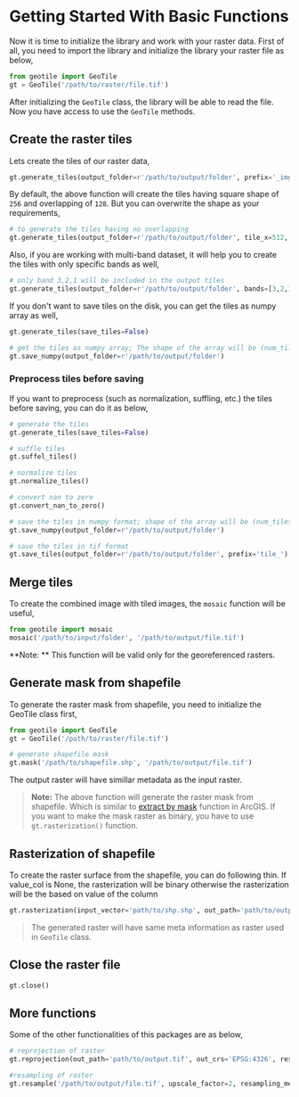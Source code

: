 # Getting Started With Basic Functions

Now it is time to initialize the library and work with your raster data. First of all, you need to import the library and initialize the library your raster file as below,

```python
from geotile import GeoTile
gt = GeoTile('/path/to/raster/file.tif')
```

After initializing the `GeoTile` class, the library will be able to read the file. Now you have access to use the `GeoTile` methods.

## Create the raster tiles

Lets create the tiles of our raster data,

```python
gt.generate_tiles(output_folder=r'/path/to/output/folder', prefix='_img')
```

By default, the above function will create the tiles having square shape of `256` and overlapping of `128`. But you can overwrite the shape as your requirements,

```python
# to generate the tiles having no overlapping
gt.generate_tiles(output_folder=r'/path/to/output/folder', tile_x=512, tile_y=512, stride_x=512, stride_y=512)
```

Also, if you are working with multi-band dataset, it will help you to create the tiles with only specific bands as well,

```python
# only band 3,2,1 will be included in the output tiles
gt.generate_tiles(output_folder=r'/path/to/output/folder', bands=[3,2,1], tile_x=512, tile_y=512, stride_x=512, stride_y=512)
```

If you don't want to save tiles on the disk, you can get the tiles as numpy array as well,

```python
gt.generate_tiles(save_tiles=False)

# get the tiles as numpy array; The shape of the array will be (num_tiles, tile_x, tile_y, bands)
gt.save_numpy(output_folder=r'/path/to/output/folder')
```

### Preprocess tiles before saving

If you want to preprocess (such as normalization, suffling, etc.) the tiles before saving, you can do it as below,

```python
# generate the tiles
gt.generate_tiles(save_tiles=False)

# suffle tiles
gt.suffel_tiles()

# normalize tiles
gt.normalize_tiles()

# convert nan to zero
gt.convert_nan_to_zero()

# save the tiles in numpy format; shape of the array will be (num_tiles, tile_x, tile_y, bands)
gt.save_numpy(output_folder=r'/path/to/output/folder')

# save the tiles in tif format
gt.save_tiles(output_folder=r'/path/to/output/folder', prefix='tile_')
```

## Merge tiles

To create the combined image with tiled images, the `mosaic` function will be useful,

```python
from geotile import mosaic
mosaic('/path/to/input/folder', '/path/to/output/file.tif')
```

**Note: ** This function will be valid only for the georeferenced rasters.

## Generate mask from shapefile

To generate the raster mask from shapefile, you need to initialize the GeoTile class first,

```python
from geotile import GeoTile
gt = GeoTile('/path/to/raster/file.tif')

# generate shapefile mask
gt.mask('/path/to/shapefile.shp', '/path/to/output/file.tif')
```

The output raster will have simillar metadata as the input raster.

> **Note:** The above function will generate the raster mask from shapefile. Which is similar to [extract by mask](https://pro.arcgis.com/en/pro-app/latest/tool-reference/spatial-analyst/extract-by-mask.htm) function in ArcGIS. If you want to make the mask raster as binary, you have to use `gt.rasterization()` function.

## Rasterization of shapefile

To create the raster surface from the shapefile, you can do following thin. If value_col is None, the rasterization will be binary otherwise the rasterization will be the based on value of the column

```python
gt.rasterization(input_vector='path/to/shp.shp', out_path='path/to/output.tif' value_col=None)
```

> The generated raster will have same meta information as raster used in `GeoTile` class.

## Close the raster file

```python
gt.close()
```

## More functions

Some of the other functionalities of this packages are as below,

```python
# reprojection of raster
gt.reprojection(out_path='path/to/output.tif', out_crs='EPSG:4326', resampling_method='nearest')

#resampling of raster
gt.resample('/path/to/output/file.tif', upscale_factor=2, resampling_method='bilinear')
```
